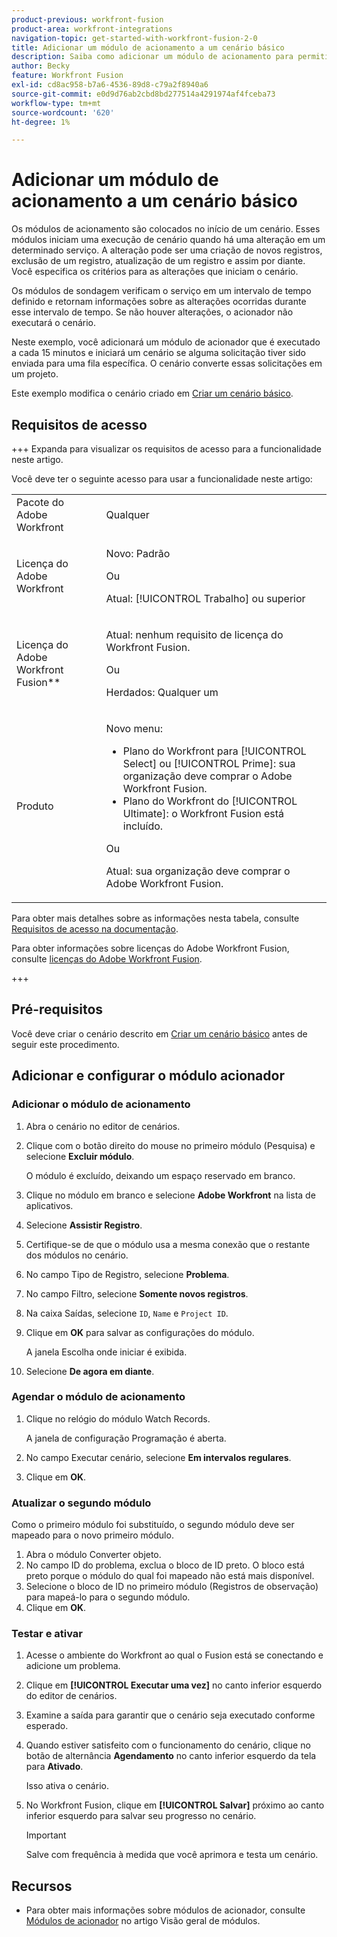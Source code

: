 ```yaml
---
product-previous: workfront-fusion
product-area: workfront-integrations
navigation-topic: get-started-with-workfront-fusion-2-0
title: Adicionar um módulo de acionamento a um cenário básico
description: Saiba como adicionar um módulo de acionamento para permitir que o cenário procure novas solicitações periodicamente e as converta em projetos.
author: Becky
feature: Workfront Fusion
exl-id: cd8ac958-b7a6-4536-89d8-c79a2f8940a6
source-git-commit: e0d9d76ab2cbd8bd277514a4291974af4fceba73
workflow-type: tm+mt
source-wordcount: '620'
ht-degree: 1%

---
```


# Adicionar um módulo de acionamento a um cenário básico

Os módulos de acionamento são colocados no início de um cenário. Esses módulos iniciam uma execução de cenário quando há uma alteração em um determinado serviço. A alteração pode ser uma criação de novos registros, exclusão de um registro, atualização de um registro e assim por diante. Você especifica os critérios para as alterações que iniciam o cenário.

Os módulos de sondagem verificam o serviço em um intervalo de tempo definido e retornam informações sobre as alterações ocorridas durante esse intervalo de tempo. Se não houver alterações, o acionador não executará o cenário.

Neste exemplo, você adicionará um módulo de acionador que é executado a cada 15 minutos e iniciará um cenário se alguma solicitação tiver sido enviada para uma fila específica. O cenário converte essas solicitações em um projeto.

Este exemplo modifica o cenário criado em [Criar um cenário básico](/help/workfront-fusion/build-practice-scenarios/create-basic-scenario.md).

## Requisitos de acesso

+++ Expanda para visualizar os requisitos de acesso para a funcionalidade neste artigo.

Você deve ter o seguinte acesso para usar a funcionalidade neste artigo:

<table style="table-layout:auto">
 <col> 
 <col> 
 <tbody> 
  <tr> 
   <td role="rowheader">Pacote do Adobe Workfront</td> 
   <td> <p>Qualquer</p> </td> 
  </tr> 
  <tr data-mc-conditions=""> 
   <td role="rowheader">Licença do Adobe Workfront</td> 
   <td> <p>Novo: Padrão</p><p>Ou</p><p>Atual: [!UICONTROL Trabalho] ou superior</p> </td> 
  </tr> 
  <tr> 
   <td role="rowheader">Licença do Adobe Workfront Fusion**</td> 
   <td>
   <p>Atual: nenhum requisito de licença do Workfront Fusion.</p>
   <p>Ou</p>
   <p>Herdados: Qualquer um </p>
   </td> 
  </tr> 
  <tr> 
   <td role="rowheader">Produto</td> 
   <td>
   <p>Novo menu:</p> <ul><li>Plano do Workfront para [!UICONTROL Select] ou [!UICONTROL Prime]: sua organização deve comprar o Adobe Workfront Fusion.</li><li>Plano do Workfront do [!UICONTROL Ultimate]: o Workfront Fusion está incluído.</li></ul>
   <p>Ou</p>
   <p>Atual: sua organização deve comprar o Adobe Workfront Fusion.</p>
   </td> 
  </tr>
 </tbody> 
</table>

Para obter mais detalhes sobre as informações nesta tabela, consulte [Requisitos de acesso na documentação](/help/workfront-fusion/references/licenses-and-roles/access-level-requirements-in-documentation.md).

Para obter informações sobre licenças do Adobe Workfront Fusion, consulte [licenças do Adobe Workfront Fusion](/help/workfront-fusion/set-up-and-manage-workfront-fusion/licensing-operations-overview/license-automation-vs-integration.md).

+++

## Pré-requisitos

Você deve criar o cenário descrito em [Criar um cenário básico](/help/workfront-fusion/build-practice-scenarios/create-basic-scenario.md) antes de seguir este procedimento.

## Adicionar e configurar o módulo acionador

### Adicionar o módulo de acionamento

1. Abra o cenário no editor de cenários.
1. Clique com o botão direito do mouse no primeiro módulo (Pesquisa) e selecione **Excluir módulo**.

   O módulo é excluído, deixando um espaço reservado em branco.

1. Clique no módulo em branco e selecione **Adobe Workfront** na lista de aplicativos.
1. Selecione **Assistir Registro**.
1. Certifique-se de que o módulo usa a mesma conexão que o restante dos módulos no cenário.
1. No campo Tipo de Registro, selecione **Problema**.
1. No campo Filtro, selecione **Somente novos registros**.
1. Na caixa Saídas, selecione `ID`, `Name` e `Project ID`.
1. Clique em **OK** para salvar as configurações do módulo.

   A janela Escolha onde iniciar é exibida.

1. Selecione **De agora em diante**.

### Agendar o módulo de acionamento

1. Clique no relógio do módulo Watch Records.

   A janela de configuração Programação é aberta.

1. No campo Executar cenário, selecione **Em intervalos regulares**.

1. Clique em **OK**.

### Atualizar o segundo módulo

Como o primeiro módulo foi substituído, o segundo módulo deve ser mapeado para o novo primeiro módulo.

1. Abra o módulo Converter objeto.
1. No campo ID do problema, exclua o bloco de ID preto. O bloco está preto porque o módulo do qual foi mapeado não está mais disponível.
1. Selecione o bloco de ID no primeiro módulo (Registros de observação) para mapeá-lo para o segundo módulo.
1. Clique em **OK**.

### Testar e ativar

1. Acesse o ambiente do Workfront ao qual o Fusion está se conectando e adicione um problema.
1. Clique em **[!UICONTROL Executar uma vez]** no canto inferior esquerdo do editor de cenários.
1. Examine a saída para garantir que o cenário seja executado conforme esperado.
1. Quando estiver satisfeito com o funcionamento do cenário, clique no botão de alternância **Agendamento** no canto inferior esquerdo da tela para **Ativado**.

   Isso ativa o cenário.
1. No Workfront Fusion, clique em **[!UICONTROL Salvar]** próximo ao canto inferior esquerdo para salvar seu progresso no cenário.

   >[!IMPORTANT]
   >
   >Salve com frequência à medida que você aprimora e testa um cenário.

## Recursos

* Para obter mais informações sobre módulos de acionador, consulte [Módulos de acionador](/help/workfront-fusion/get-started-with-fusion/understand-fusion/module-overview.md#trigger-modules) no artigo Visão geral de módulos.
